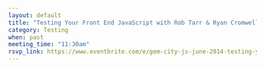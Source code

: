 ```yaml
---
layout: default
title: "Testing Your Front End JavaScript with Rob Tarr & Ryan Cromwell"
category: Testing
when: past
meeting_time: "11:30am"
rsvp_link: https://www.eventbrite.com/e/gem-city-js-june-2014-testing-your-frontend-javascript-rob-tarr-tickets-12007706373
---
```

